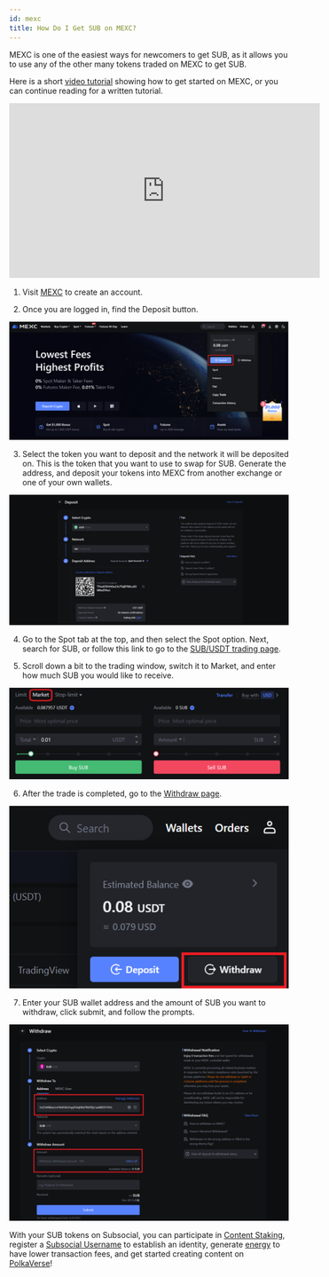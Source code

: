 ```yaml
---
id: mexc
title: How Do I Get SUB on MEXC?
---
```


MEXC is one of the easiest ways for newcomers to get SUB, as it allows you to use any of the other many tokens traded on MEXC to get SUB.

Here is a short [video tutorial](https://www.youtube.com/watch?v=Hggz8sEM2Wk&ab_channel=SubsocialNetwork) showing how to get started on MEXC, 
or you can continue reading for a written tutorial.

<iframe width="560" height="315" src="https://www.youtube.com/embed/Hggz8sEM2Wk?si=qLLY-DRG1wmzE2l-" title="YouTube video player" frameborder="0" allow="accelerometer; autoplay; clipboard-write; encrypted-media; gyroscope; picture-in-picture; web-share" allowfullscreen></iframe>

1. Visit [MEXC](https://www.mexc.com/) to create an account.

2. Once you are logged in, find the Deposit button.

![](../../../static/img/GetSUB/mexc1.png)

3. Select the token you want to deposit and the network it will be deposited on. This is the token that you want to use to swap for SUB.
Generate the address, and deposit your tokens into MEXC from another exchange or one of your own wallets.

![](../../../static/img/GetSUB/mexc2.png)

4. Go to the Spot tab at the top, and then select the Spot option. Next, search for SUB,
or follow this link to go to the [SUB/USDT trading page](https://www.mexc.com/exchange/SUB_USDT).

5. Scroll down a bit to the trading window, switch it to Market, and enter how much SUB you would like to receive.

![](../../../static/img/GetSUB/mexc3.png)

6. After the trade is completed, go to the [Withdraw page](https://www.mexc.com/assets/withdraw/SUB).

![](../../../static/img/GetSUB/mexc4.png)

7. Enter your SUB wallet address and the amount of SUB you want to withdraw, click submit, and follow the prompts.

![](../../../static/img/GetSUB/mexc5.png)

With your SUB tokens on Subsocial, you can participate in [Content Staking](https://sub.id/creators), 
register a [Subsocial Username](https://polkaverse.com/dd) to establish an identity, 
generate [energy](https://polkaverse.com/energy) to have lower transaction fees, 
and get started creating content on [PolkaVerse](https://polkaverse.com/)!
